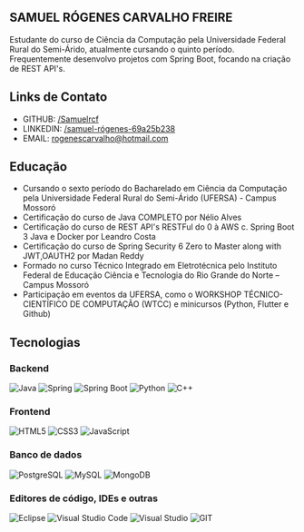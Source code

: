 ## SAMUEL RÓGENES CARVALHO FREIRE

Estudante do curso de Ciência da Computação pela Universidade Federal Rural do Semi-Árido, atualmente cursando o quinto período. Frequentemente desenvolvo projetos com Spring Boot, focando na criação de REST API's.

## Links de Contato
- GITHUB: [/Samuelrcf](https://github.com/Samuelrcf)
- LINKEDIN: [/samuel-rógenes-69a25b238](https://www.linkedin.com/in/samuel-r%C3%B3genes-69a25b238/)
- EMAIL: rogenescarvalho@hotmail.com

## Educação
- Cursando o sexto período do Bacharelado em Ciência da Computação pela Universidade Federal Rural do Semi-Árido (UFERSA) - Campus Mossoró
- Certificação do curso de Java COMPLETO por Nélio Alves
- Certificação do curso de REST API's RESTFul do 0 à AWS c. Spring Boot 3 Java e Docker por Leandro Costa
- Certificação do curso de Spring Security 6 Zero to Master along with JWT,OAUTH2 por Madan Reddy
- Formado no curso Técnico Integrado em Eletrotécnica pelo Instituto Federal de Educação Ciência e Tecnologia do Rio Grande do Norte – Campus Mossoró
- Participação em eventos da UFERSA, como o WORKSHOP TÉCNICO-CIENTÍFICO DE COMPUTAÇÃO (WTCC) e minicursos (Python, Flutter e Github)

## Tecnologias
### Backend
![Java](https://img.shields.io/badge/Java-ED8B00?style=for-the-badge&logo=openjdk&logoColor=white) ![Spring](https://img.shields.io/badge/Spring-6DB33F?style=for-the-badge&logo=spring&logoColor=white) ![Spring Boot](https://img.shields.io/badge/Spring_Boot-F2F4F9?style=for-the-badge&logo=spring-boot) ![Python](https://img.shields.io/badge/python-3670A0?style=for-the-badge&logo=python&logoColor=white) ![C++](https://img.shields.io/badge/-C++-blue?style=for-the-badge&logo=cplusplus)

### Frontend
![HTML5](https://img.shields.io/badge/HTML5-E34F26?style=for-the-badge&logo=html5&logoColor=white) ![CSS3](https://img.shields.io/badge/CSS3-1572B6?style=for-the-badge&logo=css3&logoColor=white) ![JavaScript](https://img.shields.io/badge/JavaScript-F7DF1E?style=for-the-badge&logo=javascript&logoColor=black)

### Banco de dados
![PostgreSQL](https://img.shields.io/badge/PostgreSQL-316192?style=for-the-badge&logo=postgresql&logoColor=white) ![MySQL](https://shields.io/badge/MySQL-lightgrey?logo=mysql&style=plastic&logoColor=white&labelColor=white) ![MongoDB](https://img.shields.io/badge/MongoDB-4EA94B?style=for-the-badge&logo=mongodb&logoColor=white)

### Editores de código, IDEs e outras
![Eclipse](https://img.shields.io/badge/Eclipse-2C2255?style=for-the-badge&logo=eclipse&logoColor=white) ![Visual Studio Code](https://img.shields.io/badge/Visual_Studio_Code-0078D4?style=for-the-badge&logo=visual%20studio%20code&logoColor=white) ![Visual Studio](https://img.shields.io/badge/Visual_Studio-5C2D91?style=for-the-badge&logo=visual%20studio&logoColor=white) ![GIT](https://img.shields.io/badge/GIT-E44C30?style=for-the-badge&logo=git&logoColor=white)
